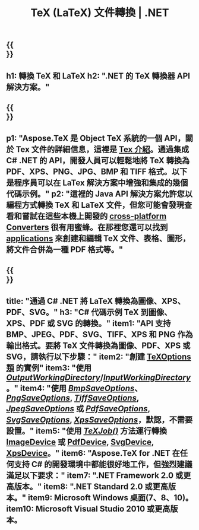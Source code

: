 ﻿---
translation: true
template: /_templates/_conversion-net.md
title: TeX (LaTeX) 文件轉換 |  .NET
url: /net/conversion/
description: TeX 和 LaTeX 轉換功能。使用此 .NET API 解決方案將 TeX / LaTeX 文件轉換為 PDF、SVG、XPS 和圖像格式，包括 PNG、JPEG、TIFF 和 BMP。
keywords: tex 轉換 api c#, tex 轉換器 c# 集成
family: tex
platformtag: net
feature: conversion
---

{{<section banner>}}
---
h1: 轉換 TeX 和 LaTeX
h2: ".NET 的 TeX 轉換器 API 解決方案。"
---

{{<section overview>}}
---
p1: "Aspose.TeX 是 Object TeX 系統的一個 API，關於 Tex 文件的詳細信息，這裡是 [Tex 介紹](https://docs.aspose.com/tex/cpp/what-is-tex/)。通過集成 C# .NET 的 API，開發人員可以輕鬆地將 TeX 轉換為 PDF、XPS、PNG、JPG、BMP 和 TIFF 格式。以下是程序員可以在 LaTex 解決方案中增強和集成的幾個代碼示例。"
p2: "這裡的 Java API 解決方案允許您以編程方式轉換 TeX 和 LaTeX 文件，但您可能會發現查看和嘗試在這些本機上開發的 [cross-platform Converters](https://products.aspose.app/tex/conversion) 很有用蜜蜂。在那裡您還可以找到 [applications](https://products.aspose.app/tex/applications) 來創建和編輯 TeX 文件、表格、圖形，將文件合併為一種 PDF 格式等。"
---

{{<section feature1>}}
---
title: "通過 C# .NET 將 LaTeX 轉換為圖像、XPS、PDF、SVG。"
h3: "C# 代碼示例 TeX 到圖像、XPS、PDF 或 SVG 的轉換。"
item1: "API 支持 BMP、JPEG、PDF、SVG、TIFF、XPS 和 PNG 作為輸出格式。要將 TeX 文件轉換為圖像、PDF、XPS 或 SVG，請執行以下步驟："
item2: "創建 [TeXOptions 類](https://reference.aspose.com/tex/net/aspose.tex/texoptions/) 的實例"
item3: "使用 [*OutputWorkingDirectory*](https://reference.aspose.com/tex/net/aspose.tex/texoptions/outputworkingdirectory/)/[*InputWorkingDirectory*](https://reference.aspose.com/tex/net/aspose.tex/texoptions/inputworkingdirectory/)。"
item4: "使用 [*BmpSaveOptions*](https://reference.aspose.com/tex/net/aspose.tex.presentation.image/bmpsaveoptions/)、[*PngSaveOptions*](https://reference.aspose.com/tex/net/aspose.tex.presentation.image/pngsaveoptions/), [*TiffSaveOptions*](https://reference.aspose.com/tex/net/aspose.tex.presentation.image/tiffsaveoptions/), [*JpegSaveOptions*](https://reference.aspose.com/tex/net/aspose.tex.presentation.image/jpegsaveoptions/) 或 [*PdfSaveOptions*](https://reference.aspose.com/tex/net/aspose.tex.presentation.pdf/pdfsaveoptions/), [*SvgSaveOptions*](https://reference.aspose.com/tex/net/aspose.tex.presentation.svg/svgsaveoptions/), [*XpsSaveOptions*](https://reference.aspose.com/tex/net/aspose.tex.presentation.xps/xpssaveoptions/)，默認，不需要設置。"
item5: "使用 [*TeXJob()*](https://reference.aspose.com/tex/net/aspose.tex/texjob/) 方法運行轉換 [ImageDevice](https://reference.aspose.com/tex/net/aspose.tex.presentation.image/imagedevice/) 或 [PdfDevice](https://reference.aspose.com/tex/net/aspose.tex.presentation.pdf/pdfdevice/), [SvgDevice](https://reference.aspose.com/tex/net/aspose.tex.presentation.svg/svgdevice/), [XpsDevice](https://reference.aspose.com/tex/net/aspose.tex.presentation.xps/xps設備/)。"
item6: "Aspose.TeX for .NET 在任何支持 C# 的開發環境中都能很好地工作，但強烈建議滿足以下要求："
item7: ".NET Framework 2.0 或更高版本。"
item8: ".NET Standard 2.0 或更高版本。"
item9: Microsoft Windows 桌面(7、8、10)。
item10: Microsoft Visual Studio 2010 或更高版本。
---
